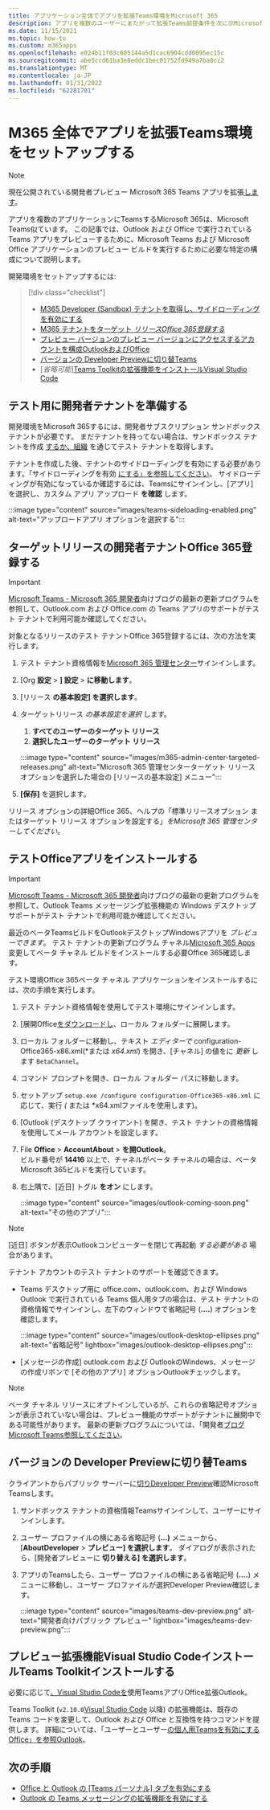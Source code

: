 ```yaml
---
title: アプリケーション全体でアプリを拡張Teams環境をMicrosoft 365
description: アプリを複数のユーザーにまたがって拡張Teams前提条件を次に示Microsoft 365
ms.date: 11/15/2021
ms.topic: how-to
ms.custom: m365apps
ms.openlocfilehash: e024b11f03c605144a5d1cac6904cdd0095ec15c
ms.sourcegitcommit: abe5ccd61ba3e8eddc1bec01752fd949a7ba0cc2
ms.translationtype: MT
ms.contentlocale: ja-JP
ms.lasthandoff: 01/31/2022
ms.locfileid: "62281701"
---
```

# <a name="set-up-your-dev-environment-for-extending-teams-apps-across-m365"></a>M365 全体でアプリを拡張Teams環境をセットアップする

> [!NOTE]
> 現在公開されている開発者プレビュー Microsoft 365 Teams アプリを拡張[します](~/resources/dev-preview/developer-preview-intro.md)。

アプリを複数のアプリケーションにTeamsするMicrosoft 365は、Microsoft Teams似ています。 この記事では、Outlook および Office で実行されている Teams アプリをプレビューするために、Microsoft Teams および Microsoft Office アプリケーションのプレビュー ビルドを実行するために必要な特定の構成について説明します。

開発環境をセットアップするには:

> [!div class="checklist"]
> * [M365 Developer (Sandbox) テナントを取得し、サイドローディングを有効にする](#prepare-a-developer-tenant-for-testing)
> * [M365 テナントをターゲット *リリースOffice 365登録する*](#enroll-your-developer-tenant-for-office-365-targeted-releases)
> * [プレビュー バージョンのプレビュー バージョンにアクセスするアカウントを構成OutlookおよびOffice](#install-office-apps-in-your-test-environment)
> * [バージョンの Developer Previewに切り替Teams](#switch-to-the-developer-preview-version-of-teams)
> * [*省略可能*][Teams Toolkitの拡張機能をインストールVisual Studio Code](#install-visual-studio-code-and-teams-toolkit-preview-extension)

## <a name="prepare-a-developer-tenant-for-testing"></a>テスト用に開発者テナントを準備する

開発環境をMicrosoft 365するには、開発者サブスクリプション サンドボックス テナントが必要です。 まだテナントを持ってない場合は、サンドボックス テナントを作成 [するか、組織](/office/developer-program/microsoft-365-developer-program-get-started) を通じてテスト テナントを取得します。

テナントを作成した後、テナントのサイドローディングを有効にする必要があります。「サイドローディングを有効 [にする」を参照してください](/microsoftteams/platform/concepts/build-and-test/prepare-your-o365-tenant#enable-custom-teams-apps-and-turn-on-custom-app-uploading)。 サイドローディングが有効になっているか確認するには、Teamsにサインインし、[アプリ] を選択し、カスタム アプリ アップロード **を確認** します。

:::image type="content" source="images/teams-sideloading-enabled.png" alt-text="アップロードアプリ オプションを選択する":::

## <a name="enroll-your-developer-tenant-for-office-365-targeted-releases"></a>ターゲットリリースの開発者テナントOffice 365登録する

> [!IMPORTANT]
> [Microsoft Teams - Microsoft 365 開発者](https://devblogs.microsoft.com/microsoft365dev/)向けブログの最新の更新プログラムを参照して、Outlook.com および Office.com の Teams アプリのサポートがテスト テナントで利用可能か確認してください。

対象となるリリースのテスト テナントOffice 365登録するには、次の方法を実行します。

1. テスト テナント資格情報を[Microsoft 365 管理センター](https://admin.microsoft.com)サインインします。
1. [Org **設定** > **] 設定** > **に移動します**。
1. [リリース **の基本設定] を選択します**。
1. ターゲットリリース *の基本設定を選択* します。
    1. **すべてのユーザーのターゲット リリース**
    1. **選択したユーザーのターゲット リリース**

    :::image type="content" source="images/m365-admin-center-targeted-releases.png" alt-text="Microsoft 365 管理センターターゲット リリース オプションを選択した場合の [リリースの基本設定] メニュー":::
    
1. **[保存]** を選択します。

リリース オプションの詳細Office 365、ヘルプの「標準リリースオプション [](/microsoft-365/admin/manage/release-options-in-office-365?view=o365-worldwide&preserve-view=true#targeted-release)またはターゲット リリース オプションを設定する」*をMicrosoft 365 管理センターしてください*。

## <a name="install-office-apps-in-your-test-environment"></a>テストOfficeアプリをインストールする

> [!IMPORTANT]
> [Microsoft Teams - Microsoft 365 開発者](https://devblogs.microsoft.com/microsoft365dev/)向けブログの最新の更新プログラムを参照して、Outlook Teams メッセージング拡張機能の Windows デスクトップ サポートがテスト テナントで利用可能か確認してください。

最近のベータTeamsビルドをOutlookデスクトップWindowsアプリを *プレビューできます*。 テスト テナントの更新プログラム チャネル[Microsoft 365 Apps](/deployoffice/change-update-channels?WT.mc_id=M365-MVP-5002016)変更してベータ チャネル ビルドをインストールする必要Office 365確認します。

テスト環境Office 365ベータ チャネル アプリケーションをインストールするには、次の手順を実行します。

1. テスト テナント資格情報を使用してテスト環境にサインインします。
1. [展開Office[をダウンロードし](https://www.microsoft.com/download/details.aspx?id=49117)、ローカル フォルダーに展開します。
1. ローカル フォルダーに移動し、テキスト *エディターで* configuration-Office365-x86.xml(*または *x64.xml*) を開き、[チャネル] の値をに *更新* します `BetaChannel`。
1. コマンド プロンプトを開き、ローカル フォルダー パスに移動します。
1. セットアップ `setup.exe /configure configuration-Office365-x86.xml` に応じて、実行 *(* または *x64.xmlファイルを使用します)。
1. [Outlook (デスクトップ クライアント) を開き、テスト テナントの資格情報を使用してメール アカウントを設定します。
1. File **Office** >  **AccountAbout** >  **を開Outlook**。  
   ビルド番号が **14416** 以上で、チャネルがベータ チャネルの場合は、ベータ Microsoft 365ビルドを実行しています。
1. 右上隅で、[近日] トグル **をオン** にします。
    
    :::image type="content" source="images/outlook-coming-soon.png" alt-text="その他のアプリ":::

> [!NOTE]
> [近日] ボタンが表示Outlookコンピューターを閉じて再起動 *する必要がある* 場合があります。

テナント アカウントのテスト テナントのサポートを確認できます。

* Teams デスクトップ用に office.com、outlook.com、および Windows Outlook で実行されている Teams 個人用タブの場合は、テスト テナントの資格情報でサインインし、左下のウィンドウで省略記号 (**....**) オプションを確認します。

    :::image type="content" source="images/outlook-desktop-ellipses.png" alt-text="省略記号" lightbox="images/outlook-desktop-ellipses.png":::

* [メッセージの作成] outlook.com および OutlookのWindows、メッセージの作成リボンで [その他のアプリ] オプションOutlookチェックします。

> [!NOTE]
> ベータ チャネル リリースにオプトインしているが、これらの省略記号オプションが表示されていない場合は、プレビュー機能のサポートがテナントに展開中である可能性があります。 最新の更新プログラムについては、「開発者[ブログMicrosoft Teams参照してください](https://devblogs.microsoft.com/microsoft365dev/)。

## <a name="switch-to-the-developer-preview-version-of-teams"></a>バージョンの Developer Previewに切り替Teams

クライアントからパブリック サーバーに[切りDeveloper Preview](../resources/dev-preview/developer-preview-intro.md)確認Microsoft Teamsします。

1. サンドボックス テナントの資格情報Teamsサインインして、ユーザーにサインインします。
1. ユーザー プロファイルの横にある省略記号 (**...)** メニューから、[**AboutDeveloper** >  **プレビュー] を選択します**。 ダイアログが表示されたら、[開発者プレビューに **切り替える] を選択します**。
1. アプリのTeamsしたら、ユーザー プロファイルの横にある省略記号 (**....**) メニューに移動し、ユーザー プロファイルが選択Developer Preview確認します。

    :::image type="content" source="images/teams-dev-preview.png" alt-text="開発者向けパブリック プレビュー" lightbox="images/teams-dev-preview.png":::

## <a name="install-visual-studio-code-and-teams-toolkit-preview-extension"></a>プレビュー拡張機能Visual Studio CodeインストールTeams Toolkitインストールする

必要に応じて[、Visual Studio Codeを](https://code.visualstudio.com/)使用TeamsアプリOffice拡張Outlook。

Teams Toolkit (`v2.10.0`[Visual Studio Code](https://aka.ms/teams-toolkit) 以降) の拡張機能は、既存の Teams コードを変更して、Outlook および Office と互換性を持つコマンドを提供します。 詳細については、「ユーザーとユーザー[の個人用Teamsを有効にするOffice」を参照Outlook](extend-m365-teams-personal-tab.md)。

## <a name="next-steps"></a>次の手順

- [Office と Outlook の [Teams パーソナル] タブを有効にする](extend-m365-teams-personal-tab.md)
- [Outlook の Teams メッセージングの拡張機能を有効にする](extend-m365-teams-message-extension.md)